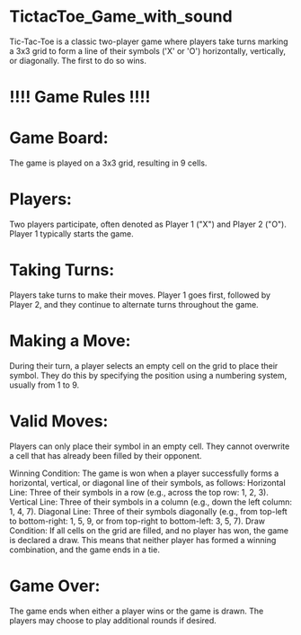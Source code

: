 # TictacToe_Game_with_sound
Tic-Tac-Toe is a classic two-player game where players take turns marking a 3x3 grid to form a line of their symbols ('X' or 'O') horizontally, vertically, or diagonally. The first to do so wins.

# !!!! Game Rules !!!!

# Game Board:
The game is played on a 3x3 grid, resulting in 9 cells.

# Players:
Two players participate, often denoted as Player 1 ("X") and Player 2 ("O"). Player 1 typically starts the game.

# Taking Turns:
Players take turns to make their moves. Player 1 goes first, followed by Player 2, and they continue to alternate turns throughout the game.

# Making a Move:
During their turn, a player selects an empty cell on the grid to place their symbol. They do this by specifying the position using a numbering system, usually from 1 to 9.

# Valid Moves:
Players can only place their symbol in an empty cell. They cannot overwrite a cell that has already been filled by their opponent.

Winning Condition: The game is won when a player successfully forms a horizontal, vertical, or diagonal line of their symbols, as follows:
Horizontal Line: Three of their symbols in a row (e.g., across the top row: 1, 2, 3).
Vertical Line: Three of their symbols in a column (e.g., down the left column: 1, 4, 7).
Diagonal Line: Three of their symbols diagonally (e.g., from top-left to bottom-right: 1, 5, 9, or from top-right to bottom-left: 3, 5, 7).
Draw Condition: If all cells on the grid are filled, and no player has won, the game is declared a draw. This means that neither player has formed a winning combination, and the game ends in a tie.

# Game Over:
The game ends when either a player wins or the game is drawn. The players may choose to play additional rounds if desired.
